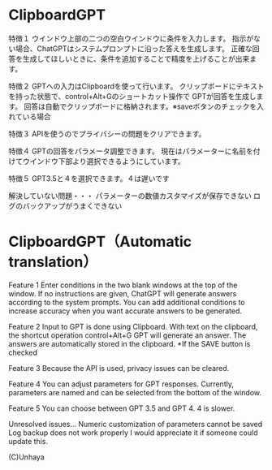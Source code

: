 # ClipboardGPT

特徴１
ウインドウ上部の二つの空白ウインドウに条件を入力します。
指示がない場合、ChatGPTはシステムプロンプトに沿った答えを生成します。
正確な回答を生成してほしいときに、条件を追加することで精度を上げることが出来ます。

特徴２
GPTへの入力はClipboardを使って行います。
クリップボードにテキストを持った状態で、control+Alt+Gのショートカット操作で
GPTが回答を生成します。
回答は自動でクリップボードに格納されます。※saveボタンのチェックを入れている場合

特徴３
APIを使うのでプライバシーの問題をクリアできます。

特徴４
GPTの回答をパラメータ調整できます。
現在はパラメーターに名前を付けてウインドウ下部より選択できるようにしています。

特徴５
GPT3.5と４を選択できます。４は遅いです


解決していない問題・・・
パラメーターの数値カスタマイズが保存できない
ログのバックアップがうまくできない


# ClipboardGPT（Automatic translation）

Feature 1
Enter conditions in the two blank windows at the top of the window.
If no instructions are given, ChatGPT will generate answers according to the system prompts.
You can add additional conditions to increase accuracy when you want accurate answers to be generated.

Feature 2
Input to GPT is done using Clipboard.
With text on the clipboard, the shortcut operation control+Alt+G
GPT will generate an answer.
The answers are automatically stored in the clipboard. *If the SAVE button is checked

Feature 3
Because the API is used, privacy issues can be cleared.

Feature 4
You can adjust parameters for GPT responses.
Currently, parameters are named and can be selected from the bottom of the window.

Feature 5
You can choose between GPT 3.5 and GPT 4. 4 is slower.


Unresolved issues...
Numeric customization of parameters cannot be saved
Log backup does not work properly
I would appreciate it if someone could update this.



(C)Unhaya
